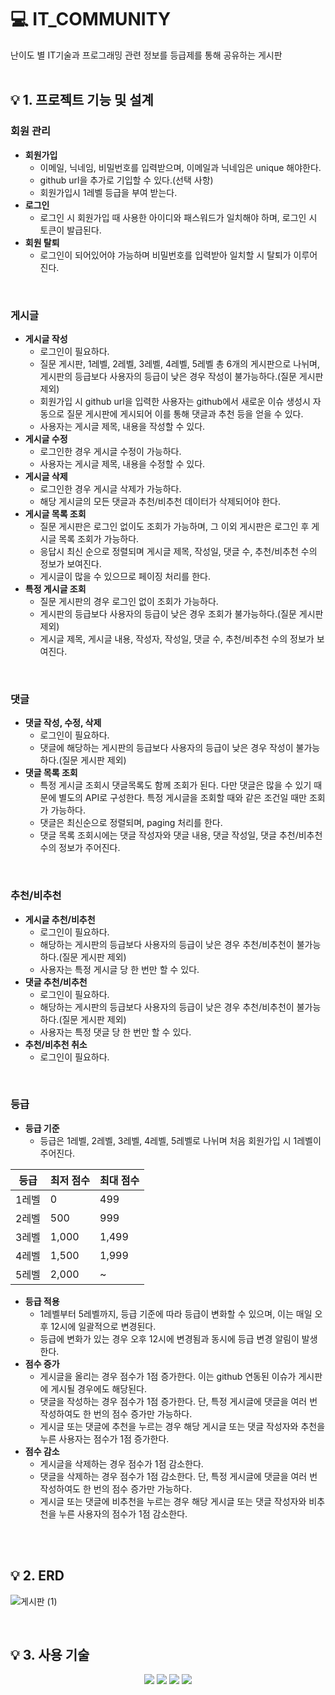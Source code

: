 # 💻 IT_COMMUNITY
난이도 별 IT기술과 프로그래밍 관련 정보를 등급제를 통해 공유하는 게시판
<br/>
<br/>
## 💡 1. 프로젝트 기능 및 설계

### 회원 관리
- **회원가입**
  - 이메일, 닉네임, 비밀번호를 입력받으며, 이메일과 닉네임은 unique 해야한다.
  - github url을 추가로 기입할 수 있다.(선택 사항)
  - 회원가입시 1레벨 등급을 부여 받는다.
- **로그인**
  - 로그인 시 회원가입 때 사용한 아이디와 패스워드가 일치해야 하며, 로그인 시 토큰이 발급된다.
- **회원 탈퇴**
  - 로그인이 되어있어야 가능하며 비밀번호를 입력받아 일치할 시 탈퇴가 이루어진다.  
<br/>

### 게시글
- **게시글 작성**
  - 로그인이 필요하다.
  - 질문 게시판, 1레벨, 2레벨, 3레벨, 4레벨, 5레벨 총 6개의 게시판으로 나뉘며, 게시판의 등급보다 사용자의 등급이 낮은 경우 작성이 불가능하다.(질문 게시판 제외)
  - 회원가입 시 github url을 입력한 사용자는 github에서 새로운 이슈 생성시 자동으로 질문 게시판에 게시되어 이를 통해 댓글과 추천 등을 얻을 수 있다.
  - 사용자는 게시글 제목, 내용을 작성할 수 있다.
- **게시글 수정**
  - 로그인한 경우 게시글 수정이 가능하다.
  - 사용자는 게시글 제목, 내용을 수정할 수 있다.
- **게시글 삭제**
  - 로그인한 경우 게시글 삭제가 가능하다.
  - 해당 게시글의 모든 댓글과 추천/비추천 데이터가 삭제되어야 한다.
- **게시글 목록 조회**
  - 질문 게시판은 로그인 없이도 조회가 가능하며, 그 이외 게시판은 로그인 후 게시글 목록 조회가 가능하다.
  - 응답시 최신 순으로 정렬되며 게시글 제목, 작성일, 댓글 수, 추천/비추천 수의 정보가 보여진다.
  - 게시글이 많을 수 있으므로 페이징 처리를 한다.
- **특정 게시글 조회**
  - 질문 게시판의 경우 로그인 없이 조회가 가능하다.
  - 게시판의 등급보다 사용자의 등급이 낮은 경우 조회가 불가능하다.(질문 게시판 제외)
  - 게시글 제목, 게시글 내용, 작성자, 작성일, 댓글 수, 추천/비추천 수의 정보가 보여진다.  
<br/>

### 댓글
- **댓글 작성, 수정, 삭제**
  - 로그인이 필요하다.
  - 댓글에 해당하는 게시판의 등급보다 사용자의 등급이 낮은 경우 작성이 불가능하다.(질문 게시판 제외)
- **댓글 목록 조회**
  - 특정 게시글 조회시 댓글목록도 함께 조회가 된다. 다만 댓글은 많을 수 있기 때문에 별도의 API로 구성한다. 특정 게시글을 조회할 때와 같은 조건일 때만 조회가 가능하다.
  - 댓글은 최신순으로 정렬되며, paging 처리를 한다.
  - 댓글 목록 조회시에는 댓글 작성자와 댓글 내용, 댓글 작성일, 댓글 추천/비추천 수의 정보가 주어진다.  
<br/>

### 추천/비추천
- **게시글 추천/비추천**
  - 로그인이 필요하다.
  - 해당하는 게시판의 등급보다 사용자의 등급이 낮은 경우 추천/비추천이 불가능하다.(질문 게시판 제외)
  - 사용자는 특정 게시글 당 한 번만 할 수 있다.
- **댓글 추천/비추천**
  - 로그인이 필요하다.
  - 해당하는 게시판의 등급보다 사용자의 등급이 낮은 경우 추천/비추천이 불가능하다.(질문 게시판 제외)
  - 사용자는 특정 댓글 당 한 번만 할 수 있다.
- **추천/비추천 취소**
  - 로그인이 필요하다.  
<br/>

### 등급
- **등급 기준**
  - 등급은 1레벨, 2레벨, 3레벨, 4레벨, 5레벨로 나뉘며 처음 회원가입 시 1레벨이 주어진다.

| 등급 | 최저 점수 | 최대 점수 |
| --- | --- | --- |
| 1레벨 | 0 | 499 |
| 2레벨 | 500 | 999 |
| 3레벨 | 1,000 | 1,499 |
| 4레벨 | 1,500 | 1,999 |
| 5레벨 | 2,000 | ~ |

- **등급 적용**
  - 1레벨부터 5레벨까지, 등급 기준에 따라 등급이 변화할 수 있으며, 이는 매일 오후 12시에 일괄적으로 변경된다.
  - 등급에 변화가 있는 경우 오후 12시에 변경됨과 동시에 등급 변경 알림이 발생한다.
- **점수 증가**
  - 게시글을 올리는 경우 점수가 1점 증가한다. 이는 github 연동된 이슈가 게시판에 게시될 경우에도 해당된다.
  - 댓글을 작성하는 경우 점수가 1점 증가한다. 단, 특정 게시글에 댓글을 여러 번 작성하여도 한 번의 점수 증가만 가능하다.
  - 게시글 또는 댓글에 추천을 누르는 경우 해당 게시글 또는 댓글 작성자와 추천을 누른 사용자는 점수가 1점 증가한다.
- **점수 감소**
  - 게시글을 삭제하는 경우 점수가 1점 감소한다.
  - 댓글을 삭제하는 경우 점수가 1점 감소한다. 단, 특정 게시글에 댓글을 여러 번 작성하여도 한 번의 점수 증가만 가능하다.
  - 게시글 또는 댓글에 비추천을 누르는 경우 해당 게시글 또는 댓글 작성자와 비추천을 누른 사용자의 점수가 1점 감소한다.  
<br/>
<br/>
  

## 💡 2. ERD
![게시판 (1)](https://github.com/kny5579/board/assets/95288763/d9d09223-142d-4aba-b703-9f0fab8f8a4e)

<br/>

## 💡 3. 사용 기술
<div align=center> 
  <img src="https://img.shields.io/badge/java-007396?style=for-the-badge&logo=java&logoColor=white"> 
  <img src="https://img.shields.io/badge/spring-6DB33F?style=for-the-badge&logo=spring&logoColor=white"> 
  <img src="https://img.shields.io/badge/mysql-4479A1?style=for-the-badge&logo=mysql&logoColor=white"> 
  <img src="https://img.shields.io/badge/git-F05032?style=for-the-badge&logo=git&logoColor=white">
</div>

